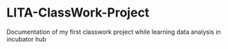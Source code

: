 # LITA-ClassWork-Project
Documentation of my first classwork project while learning data analysis in incubator hub
